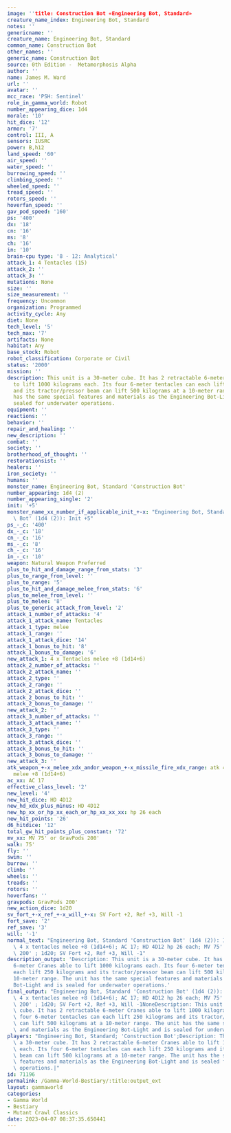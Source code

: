 ```yaml
---
image: ''title: Construction Bot «Engineering Bot, Standard»
creature_name_index: Engineering Bot, Standard
notes: ''
genericname: ''
creature_name: Engineering Bot, Standard
common_name: Construction Bot
other_names: ''
generic_name: Construction Bot
source: 0th Edition -  Metamorphosis Alpha
author: ''
name: James M. Ward
url: ''
avatar: ''
mcc_race: 'PSH: Sentinel'
role_in_gamma_world: Robot
number_appearing_dice: 1d4
morale: '10'
hit_dice: '12'
armor: '7'
control: III, A
sensors: IUSRC
power: B,h12
land_speed: '60'
air_speed: ''
water_speed: ''
burrowing_speed: ''
climbing_speed: ''
wheeled_speed: ''
tread_speed: ''
rotors_speed: ''
hoverfan_speed: ''
gav_pod_speed: '160'
ps: '400'
dx: '18'
cn: '16'
ms: '8'
ch: '16'
in: '10'
brain-cpu type: '8 - 12: Analytical'
attack_1: 4 Tentacles (15)
attack_2: ''
attack_3: ''
mutations: None
size: ''
size_measurement: ''
frequency: Uncommon
organization: Programmed
activity_cycle: Any
diet: None
tech_level: '5'
tech_max: '7'
artifacts: None
habitat: Any
base_stock: Robot
robot_classification: Corporate or Civil
status: '2000'
mission: ''
description: This unit is a 30-meter cube. It has 2 retractable 6-meter Cranes able
  to lift 1000 kilograms each. Its four 6-meter tentacles can each lift 250 kilograms
  and its tractor/pressor beam can lift 500 kilograms at a 10-meter range. The unit
  has the same special features and materials as the Engineering Bot-Light and is
  sealed for underwater operations.
equipment: ''
reactions: ''
behavior: ''
repair_and_healing: ''
new_description: ''
combat: ''
society: ''
brotherhood_of_thought: ''
restorationsist: ''
healers: ''
iron_society: ''
humans: ''
monster_name: Engineering Bot, Standard 'Construction Bot'
number_appearing: 1d4 (2)
number_appearing_single: '2'
init: '+5'
monster_name_xx_number_if_applicable_init_+-x: "Engineering Bot, Standard 'Construction\
  \ Bot' (1d4 (2)): Init +5"
ps_-_c: '400'
dx_-_c: '18'
cn_-_c: '16'
ms_-_c: '8'
ch_-_c: '16'
in_-_c: '10'
weapon: Natural Weapon Preferred
plus_to_hit_and_damage_range_from_stats: '3'
plus_to_range_from_level: ''
plus_to_range: '5'
plus_to_hit_and_damage_melee_from_stats: '6'
plus_to_melee_from_level: ''
plus_to_melee: '8'
plus_to_generic_attack_from_level: '2'
attack_1_number_of_attacks: '4'
attack_1_attack_name: Tentacles
attack_1_type: melee
attack_1_range: ''
attack_1_attack_dice: '14'
attack_1_bonus_to_hit: '8'
attack_1_bonus_to_damage: '6'
new_attack_1: 4 x Tentacles melee +8 (1d14+6)
attack_2_number_of_attacks: ''
attack_2_attack_name: ''
attack_2_type: ''
attack_2_range: ''
attack_2_attack_dice: ''
attack_2_bonus_to_hit: ''
attack_2_bonus_to_damage: ''
new_attack_2: ''
attack_3_number_of_attacks: ''
attack_3_attack_name: ''
attack_3_type: ''
attack_3_range: ''
attack_3_attack_dice: ''
attack_3_bonus_to_hit: ''
attack_3_bonus_to_damage: ''
new_attack_3: ''
atk_weapon_+-x_melee_xdx_andor_weapon_+-x_missile_fire_xdx_range: atk 4 x tentacles
  melee +8 (1d14+6)
ac_xx: AC 17
effective_class_level: '2'
new_level: '4'
new_hit_dice: HD 4D12
new_hd_xdx_plus_minus: HD 4D12
new_hp_xx_or_hp_xx_each_or_hp_xx_xx_xx: hp 26 each
new_hit_points: '26'
d6_hitdice: '12'
total_gw_hit_points_plus_constant: '72'
mv_xx: MV 75' or GravPods 200'
walk: 75'
fly: ''
swim: ''
burrow: ''
climb: ''
wheels: ''
treads: ''
rotors: ''
hoverfans: ''
gravpods: GravPods 200'
new_action_dice: 1d20
sv_fort_+-x_ref_+-x_will_+-x: SV Fort +2, Ref +3, Will -1
fort_save: '2'
ref_save: '3'
will: '-1'
normal_text: "Engineering Bot, Standard 'Construction Bot' (1d4 (2)): Init +5; atk\
  \ 4 x tentacles melee +8 (1d14+6); AC 17; HD 4D12 hp 26 each; MV 75' or GravPods\
  \ 200' ; 1d20; SV Fort +2, Ref +3, Will -1"
description_output: 'Description: This unit is a 30-meter cube. It has 2 retractable
  6-meter Cranes able to lift 1000 kilograms each. Its four 6-meter tentacles can
  each lift 250 kilograms and its tractor/pressor beam can lift 500 kilograms at a
  10-meter range. The unit has the same special features and materials as the Engineering
  Bot-Light and is sealed for underwater operations.'
final_output: "Engineering Bot, Standard 'Construction Bot' (1d4 (2)): Init +5; atk\
  \ 4 x tentacles melee +8 (1d14+6); AC 17; HD 4D12 hp 26 each; MV 75' or GravPods\
  \ 200' ; 1d20; SV Fort +2, Ref +3, Will -1NoneDescription: This unit is a 30-meter\
  \ cube. It has 2 retractable 6-meter Cranes able to lift 1000 kilograms each. Its\
  \ four 6-meter tentacles can each lift 250 kilograms and its tractor/pressor beam\
  \ can lift 500 kilograms at a 10-meter range. The unit has the same special features\
  \ and materials as the Engineering Bot-Light and is sealed for underwater operations."
players: "Engineering Bot, Standard; 'Construction Bot';Description: This unit is\
  \ a 30-meter cube. It has 2 retractable 6-meter Cranes able to lift 1000 kilograms\
  \ each. Its four 6-meter tentacles can each lift 250 kilograms and its tractor/pressor\
  \ beam can lift 500 kilograms at a 10-meter range. The unit has the same special\
  \ features and materials as the Engineering Bot-Light and is sealed for underwater\
  \ operations.|"
id: 71196
permalink: /Gamma-World-Bestiary/:title:output_ext
layout: gammaworld
categories:
- Gamma World
- Bestiary
- Mutant Crawl Classics
date: 2023-04-07 08:37:35.650441
---
```

